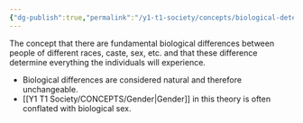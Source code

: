 ```yaml
---
{"dg-publish":true,"permalink":"/y1-t1-society/concepts/biological-determinism/"}
---
```


The concept that there are fundamental biological differences between people of different races, caste, sex, etc. and that these difference determine everything the individuals will experience. 
- Biological differences are considered natural and therefore unchangeable.
- [[Y1 T1 Society/CONCEPTS/Gender\|Gender]] in this theory is often conflated with biological sex.